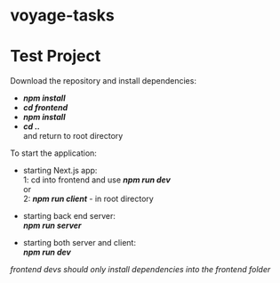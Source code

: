 # voyage-tasks

<!-- Your project's `readme` is as important to success as your code. For
this reason you should put as much care into its creation and maintenance
as you would any other component of the application. -->

<!-- If you are unsure of what should go into the `readme` let this article,
written by an experienced Chingu, be your starting point -
[Keys to a well written README](https://tinyurl.com/yk3wubft). -->

<!-- And before we go there's "one more thing"! Once you decide what to include
in your `readme` feel free to replace the text we've provided here. -->

<!-- > Own it & Make it your Own! -->

# Test Project

Download the repository and install dependencies:

- **_npm install_**
- **_cd frontend_**
- **_npm install_**
- **_cd .._**
  <br />and return to root directory

To start the application:

- starting Next.js app:\
  1: cd into frontend and use **_npm run dev_**\
  or\
  2: **_npm run client_** - in root directory

- starting back end server:\
  **_npm run server_**

- starting both server and client:\
  **_npm run dev_**

_frontend devs should only install dependencies into the frontend folder_
